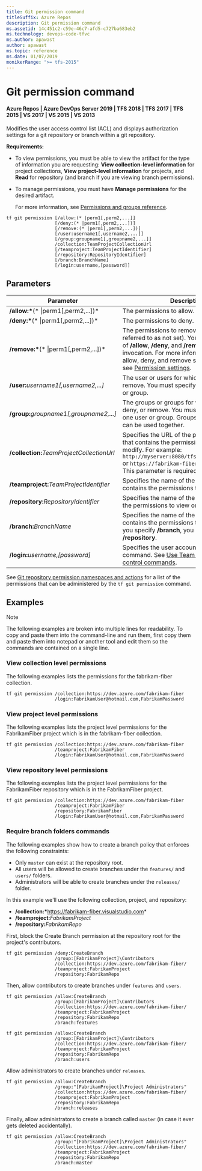 ```yaml
---
title: Git permission command
titleSuffix: Azure Repos
description: Git permission command
ms.assetid: 14c451c2-c59e-46c7-afd5-c727ba683eb2
ms.technology: devops-code-tfvc
ms.author: apawast
author: apawast
ms.topic: reference
ms.date: 01/07/2019
monikerRange: ">= tfs-2015"
---
```


# Git permission command

#### Azure Repos | Azure DevOps Server 2019 | TFS 2018 | TFS 2017 | TFS 2015 | VS 2017 | VS 2015 | VS 2013

Modifies the user access control list (ACL) and displays authorization settings for a git repository or branch within a git repository.

**Requirements:**

- To view permissions, you must be able to view the artifact for the type of information you are requesting: **View collection-level information** for project collections, **View project-level information** for projects, and **Read** for repository (and branch if you are viewing branch permissions).
- To manage permissions, you must have **Manage permissions** for the desired artifact.

  For more information, see [Permissions and groups reference](../../organizations/security/permissions.md).

```
tf git permission [/allow:(* |perm1[,perm2,...]]
                  [/deny:(* |perm1[,perm2,...])]
                  [/remove:(* |perm1[,perm2,...])]
                  [/user:username1[,username2,...]]
                  [/group:groupname1[,groupname2,...]]
                  /collection:TeamProjectCollectionUrl
                  [/teamproject:TeamProjectIdentifier]
                  [/repository:RepositoryIdentifier]
                  [/branch:BranchName]
                  [/login:username,[password]]
```

## Parameters

| Parameter                                         | Description                                                                                                                                                                                                                                                                                                                    |
| ------------------------------------------------- | ------------------------------------------------------------------------------------------------------------------------------------------------------------------------------------------------------------------------------------------------------------------------------------------------------------------------------ |
| **/allow:\***(\* \|perm1[,perm2,...])\*           | The permissions to allow.                                                                                                                                                                                                                                                                                                      |
| **/deny:\***(\* \|perm1[,perm2,...])\*            | The permissions to deny.                                                                                                                                                                                                                                                                                                       |
| **/remove:\***(\* \|perm1[,perm2,...])\*          | The permissions to remove (sometimes referred to as not set). You can use all three of **/allow**, **/deny**, and **/remove** in the same invocation. For more information on how allow, deny, and remove settings interact, see [Permission settings](../../organizations/security/about-permissions.md#permission-settings). |
| **/user:**<em>username1[,username2,...]</em>      | The user or users for which to allow, deny, or remove. You must specify at least one user or group.                                                                                                                                                                                                                            |
| **/group:**<em>groupname1[,groupname2,...]</em>   | The groups or groups for which to allow, deny, or remove. You must specify at least one user or group. Groups and individuals can be used together.                                                                                                                                                                            |
| **/collection:**<em>TeamProjectCollectionUrl</em> | Specifies the URL of the project collection that contains the permissions to view or modify. For example: `http://myserver:8080/tfs/DefaultCollection` or `https://fabrikam-fiber.visualstudio.com`. This parameter is required.                                                                                               |
| **/teamproject:**<em>TeamProjectIdentifier</em>   | Specifies the name of the project that contains the permissions to view or modify.                                                                                                                                                                                                                                             |
| **/repository:**<em>RepositoryIdentifier</em>     | Specifies the name of the repo that contains the permissions to view or modify.                                                                                                                                                                                                                                                |
| **/branch:**<em>BranchName</em>                   | Specifies the name of the branch that contains the permissions to view or modify. If you specify **/branch**, you must also specify **/repository**.                                                                                                                                                                           |
| **/login:**<em>username,[password]</em>           | Specifies the user account to run the command. See [Use Team Foundation version control commands](use-team-foundation-version-control-commands.md).                                                                                                                                                                            |

See [Git repository permission namespaces and actions](/azure/devops/server/command-line/tfssecurity-cmd#git-repository) for a list of the permissions that can be administered by the `tf git permission` command.

## Examples

> [!NOTE]
> The following examples are broken into multiple lines for readability. To copy and paste them into the command-line and run them, first copy them and paste them into notepad or another tool and edit them so the commands are contained on a single line.

### View collection level permissions

The following examples lists the permissions for the fabrikam-fiber collection.

```
tf git permission /collection:https://dev.azure.com/fabrikam-fiber
                  /login:FabrikamUser@hotmail.com,FabrikamPassword
```

### View project level permissions

The following examples lists the project level permissions for the FabrikamFiber project which is in the fabrikam-fiber collection.

```
tf git permission /collection:https://dev.azure.com/fabrikam-fiber
                  /teamproject:FabrikamFiber
                  /login:FabrikamUser@hotmail.com,FabrikamPassword
```

### View repository level permissions

The following examples lists the project level permissions for the FabrikamFiber repository which is in the FabrikamFiber project.

```
tf git permission /collection:https://dev.azure.com/fabrikam-fiber
                  /teamproject:FabrikamFiber
                  /repository:FabrikamFiber
                  /login:FabrikamUser@hotmail.com,FabrikamPassword
```

### Require branch folders commands

The following examples show how to create a branch policy that enforces the following constraints:

- Only `master` can exist at the repository root.
- All users will be allowed to create branches under the `features/` and `users/` folders.
- Administrators will be able to create branches under the `releases/` folder.

In this example we'll use the following collection, project, and repository:

- **/collection:\***<https://fabrikam-fiber.visualstudio.com>\*
- **/teamproject:**<em>FabrikamProject</em>
- **/repository:**<em>FabrikamRepo</em>

First, block the Create Branch permission at the repository root for the project's contributors.

```
tf git permission /deny:CreateBranch
                  /group:[FabrikamProject]\Contributors
                  /collection:https://dev.azure.com/fabrikam-fiber/
                  /teamproject:FabrikamProject
                  /repository:FabrikamRepo
```

Then, allow contributors to create branches under `features` and `users`.

```
tf git permission /allow:CreateBranch
                  /group:[FabrikamProject]\Contributors
                  /collection:https://dev.azure.com/fabrikam-fiber/
                  /teamproject:FabrikamProject
                  /repository:FabrikamRepo
                  /branch:features

tf git permission /allow:CreateBranch
                  /group:[FabrikamProject]\Contributors
                  /collection:https://dev.azure.com/fabrikam-fiber/
                  /teamproject:FabrikamProject
                  /repository:FabrikamRepo
                  /branch:users
```

Allow administrators to create branches under `releases`.

```
tf git permission /allow:CreateBranch
                  /group:"[FabrikamProject]\Project Administrators"
                  /collection:https://dev.azure.com/fabrikam-fiber/
                  /teamproject:FabrikamProject
                  /repository:FabrikamRepo
                  /branch:releases
```

Finally, allow administrators to create a branch called `master` (in case it ever gets deleted accidentally).

```
tf git permission /allow:CreateBranch
                  /group:"[FabrikamProject]\Project Administrators"
                  /collection:https://dev.azure.com/fabrikam-fiber/
                  /teamproject:FabrikamProject
                  /repository:FabrikamRepo
                  /branch:master
```
